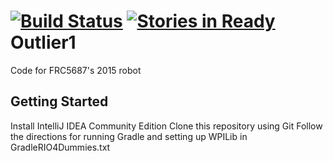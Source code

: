 [![Build Status](https://travis-ci.org/frc5687/Outlier1.svg)](https://travis-ci.org/frc5687/Outlier1) [![Stories in Ready](https://badge.waffle.io/frc5687/Outlier1.png?label=ready&title=Ready)](https://waffle.io/frc5687/Outlier1)
Outlier1
=========

Code for FRC5687's 2015 robot

## Getting Started
Install IntelliJ IDEA Community Edition
Clone this repository using Git
Follow the directions for running Gradle and setting up WPILib in GradleRIO4Dummies.txt


